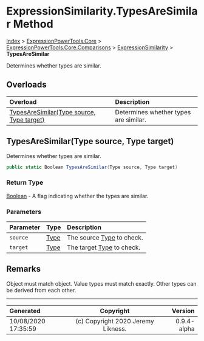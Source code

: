 ﻿# ExpressionSimilarity.TypesAreSimilar Method

[Index](../index.md) > [ExpressionPowerTools.Core](ExpressionPowerTools.Core.a.md) > [ExpressionPowerTools.Core.Comparisons](ExpressionPowerTools.Core.Comparisons.n.md) > [ExpressionSimilarity](ExpressionPowerTools.Core.Comparisons.ExpressionSimilarity.cs.md) > **TypesAreSimilar**

Determines whether types are similar.

## Overloads

| Overload | Description |
| :-- | :-- |
| [TypesAreSimilar(Type source, Type target)](#typesaresimilartype-source-type-target) | Determines whether types are similar. |
## TypesAreSimilar(Type source, Type target)

Determines whether types are similar.

```csharp
public static Boolean TypesAreSimilar(Type source, Type target)
```

### Return Type

 [Boolean](https://docs.microsoft.com/dotnet/api/system.boolean)  - A flag indicating whether the types are similar.

### Parameters

| Parameter | Type | Description |
| :-- | :-- | :-- |
| `source` | [Type](https://docs.microsoft.com/dotnet/api/system.type) | The source [Type](https://docs.microsoft.com/dotnet/api/system.type) to check. |
| `target` | [Type](https://docs.microsoft.com/dotnet/api/system.type) | The target [Type](https://docs.microsoft.com/dotnet/api/system.type) to check. |


## Remarks

Object must match object. Value types must match exactly.
            Other types can be derived from each other.


---

| Generated | Copyright | Version |
| :-- | :-: | --: |
| 10/08/2020 17:35:59 | (c) Copyright 2020 Jeremy Likness. | 0.9.4-alpha |
